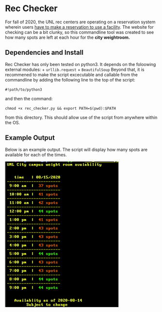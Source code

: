 # Rec Checker
For fall of 2020, the UNL rec centers are operating on a reservation system wherein users [have to make a reservation to use a facility](https://newsroom.unl.edu/announce/nextatnebraska/11354/67079). The website for checking can be a bit clunky, so this commandline tool was created to see how many spots are left at each hour for the **city weightroom.** 
## Dependencies and Install
Rec Checker has only been tested on python3. It depends on the foloowing external modules:
    + `urllib.request`
    + `BeautifulSoup`
Beyond that, it is recommened to make the script excecutable and callable from the commandline by adding the following line to the top of the script:

`#!path/to/python3`

and then the command:

`chmod +x rec_checker.py && export PATH=$(pwd):$PATH`

from this directory. This should allow use of the script from anywhere within the OS. 

## Example Output
Below is an example output. The script will display how many spots are available for each of the times.

![Example Output](example.png)


